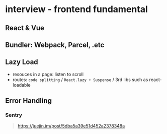 # interview - frontend fundamental

## React & Vue

## Bundler: Webpack, Parcel, .etc

## Lazy Load
- resouces in a page: listen to scroll
- routes: `code splitting` / `React.lazy + Suspense` / 3rd libs such as react-loadable

## Error Handling

### Sentry
> https://juejin.im/post/5dba5a39e51d452a2378348a